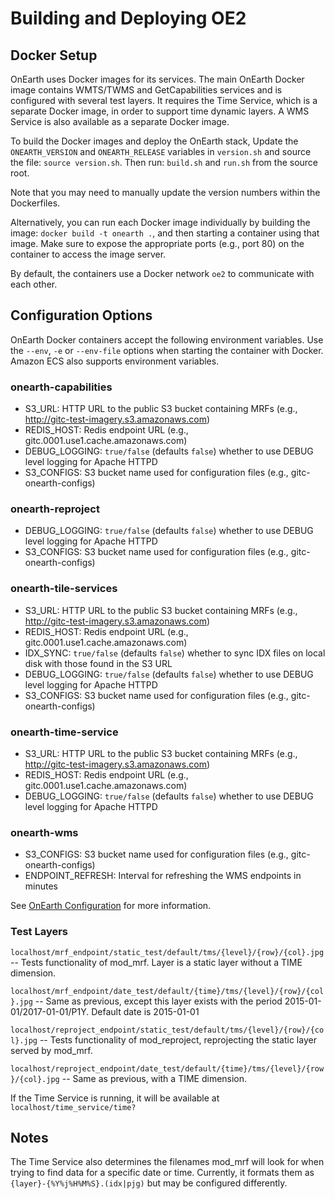 # Building and Deploying OE2

## Docker Setup

OnEarth uses Docker images for its services. The main OnEarth Docker image
contains WMTS/TWMS and GetCapabilities services and is configured with several
test layers. It requires the Time Service, which is a separate Docker image,
in order to support time dynamic layers. A WMS Service is also available as a
separate Docker image.

To build the Docker images and deploy the OnEarth stack,
Update the `ONEARTH_VERSION` and `ONEARTH_RELEASE` variables in `version.sh`
and source the file: `source version.sh`.
Then run: `build.sh` and `run.sh` from the source root.

Note that you may need to manually update the version numbers within the Dockerfiles.

Alternatively, you can run each Docker image individually by building the
image: `docker build -t onearth .`, and then starting a container using
that image. Make sure to expose the appropriate ports (e.g., port 80) on the
container to access the image server.

By default, the containers use a Docker network `oe2` to communicate with each other.

## Configuration Options

OnEarth Docker containers accept the following environment variables. Use the `--env`, `-e` or `--env-file` options when starting the container with Docker. Amazon ECS also supports environment variables.

### onearth-capabilities
* S3_URL: HTTP URL to the public S3 bucket containing MRFs
    (e.g., http://gitc-test-imagery.s3.amazonaws.com)
* REDIS_HOST: Redis endpoint URL
    (e.g., gitc.0001.use1.cache.amazonaws.com)
* DEBUG_LOGGING: `true/false` (defaults `false`) whether to use DEBUG level logging for Apache HTTPD
* S3_CONFIGS: S3 bucket name used for configuration files (e.g., gitc-onearth-configs)

### onearth-reproject
* DEBUG_LOGGING: `true/false` (defaults `false`) whether to use DEBUG level logging for Apache HTTPD
* S3_CONFIGS: S3 bucket name used for configuration files (e.g., gitc-onearth-configs)

### onearth-tile-services
* S3_URL: HTTP URL to the public S3 bucket containing MRFs
    (e.g., http://gitc-test-imagery.s3.amazonaws.com)
* REDIS_HOST: Redis endpoint URL
    (e.g., gitc.0001.use1.cache.amazonaws.com)
* IDX_SYNC: `true/false` (defaults `false`) whether to sync IDX files on local disk with those found in the S3 URL
* DEBUG_LOGGING: `true/false` (defaults `false`) whether to use DEBUG level logging for Apache HTTPD
* S3_CONFIGS: S3 bucket name used for configuration files (e.g., gitc-onearth-configs)

### onearth-time-service
* S3_URL: HTTP URL to the public S3 bucket containing MRFs
    (e.g., http://gitc-test-imagery.s3.amazonaws.com)
* REDIS_HOST: Redis endpoint URL
    (e.g., gitc.0001.use1.cache.amazonaws.com)
* DEBUG_LOGGING: `true/false` (defaults `false`) whether to use DEBUG level logging for Apache HTTPD

### onearth-wms
* S3_CONFIGS: S3 bucket name used for configuration files (e.g., gitc-onearth-configs)
* ENDPOINT_REFRESH: Interval for refreshing the WMS endpoints in minutes

See [OnEarth Configuration](../doc/configuration.md) for more information.

### Test Layers

`localhost/mrf_endpoint/static_test/default/tms/{level}/{row}/{col}.jpg` --
Tests functionality of mod_mrf. Layer is a static layer without a TIME
dimension.

`localhost/mrf_endpoint/date_test/default/{time}/tms/{level}/{row}/{col}.jpg` --
Same as previous, except this layer exists with the period
2015-01-01/2017-01-01/P1Y. Default date is 2015-01-01

`localhost/reproject_endpoint/static_test/default/tms/{level}/{row}/{col}.jpg`
-- Tests functionality of mod_reproject, reprojecting the static layer served by
mod_mrf.

`localhost/reproject_endpoint/date_test/default/{time}/tms/{level}/{row}/{col}.jpg`
-- Same as previous, with a TIME dimension.

If the Time Service is running, it will be available at `localhost/time_service/time?`

## Notes

The Time Service also determines the filenames mod_mrf will look for
when trying to find data for a specific date or time. Currently, it formats them as
`{layer}-{%Y%j%H%M%S}.(idx|pjg)` but may be configured differently.
